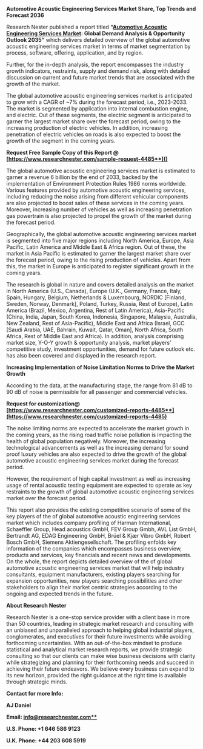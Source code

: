 ﻿**Automotive Acoustic Engineering Services Market Share, Top Trends and Forecast 2036**

Research Nester published a report titled **“[Automotive Acoustic Engineering Services Market](https://www.researchnester.com/reports/automotive-acoustic-engineering-services-market/4485): Global Demand Analysis & Opportunity Outlook 2035”** which delivers detailed overview of the global automotive acoustic engineering services market in terms of market segmentation by process, software, offering, application, and by region.

Further, for the in-depth analysis, the report encompasses the industry growth indicators, restraints, supply and demand risk, along with detailed discussion on current and future market trends that are associated with the growth of the market.

The global automotive acoustic engineering services market is anticipated to grow with a CAGR of ~7% during the forecast period, i.e., 2023-2033. The market is segmented by application into internal combustion engine, and electric. Out of these segments, the electric segment is anticipated to garner the largest market share over the forecast period, owing to the increasing production of electric vehicles. In addition, increasing penetration of electric vehicles on roads is also expected to boost the growth of the segment in the coming years.

<a name="_hlk168911023"></a><a name="_hlk168911453"></a>**Request Free Sample Copy of this Report @ [https://www.researchnester.com/sample-request-4485**]()**

The global automotive acoustic engineering services market is estimated to garner a revenue 6 billion by the end of 2033, backed by the implementation of Environment Protection Rules 1986 norms worldwide. Various features provided by automotive acoustic engineering services, including reducing the noise arising from different vehicular components are also projected to boost sales of these services in the coming years. Moreover, increasing number of vehicles as well as increasing penetration gas powertrain is also projected to propel the growth of the market during the forecast period.

Geographically, the global automotive acoustic engineering services market is segmented into five major regions including North America, Europe, Asia Pacific, Latin America and Middle East & Africa region. Out of these, the market in Asia Pacific is estimated to garner the largest market share over the forecast period, owing to the rising production of vehicles. Apart from this, the market in Europe is anticipated to register significant growth in the coming years. 

The research is global in nature and covers detailed analysis on the market in North America (U.S., Canada), Europe (U.K., Germany, France, Italy, Spain, Hungary, Belgium, Netherlands & Luxembourg, NORDIC [Finland, Sweden, Norway, Denmark], Poland, Turkey, Russia, Rest of Europe), Latin America (Brazil, Mexico, Argentina, Rest of Latin America), Asia-Pacific (China, India, Japan, South Korea, Indonesia, Singapore, Malaysia, Australia, New Zealand, Rest of Asia-Pacific), Middle East and Africa (Israel, GCC [Saudi Arabia, UAE, Bahrain, Kuwait, Qatar, Oman], North Africa, South Africa, Rest of Middle East and Africa). In addition, analysis comprising market size, Y-O-Y growth & opportunity analysis, market players’ competitive study, investment opportunities, demand for future outlook etc. has also been covered and displayed in the research report.

**Increasing Implementation of Noise Limitation Norms to Drive the Market Growth**

According to the data, at the manufacturing stage, the range from 81 dB to 90 dB of noise is permissible for all passenger and commercial vehicles. 

**Request for customization@ [https://www.researchnester.com/customized-reports-4485**](https://www.researchnester.com/customized-reports-4485)**

The noise limiting norms are expected to accelerate the market growth in the coming years, as the rising road traffic noise pollution is impacting the health of global population negatively. Moreover, the increasing technological advancements as well as the increasing demand for sound proof luxury vehicles are also expected to drive the growth of the global automotive acoustic engineering services market during the forecast period.

However, <a name="_hlk116071857"></a>the requirement of high capital investment as well as increasing usage of rental acoustic testing equipment are expected to operate as key restraints to the growth of global automotive acoustic engineering services market over the forecast period.

This report also provides the existing competitive scenario of some of the key players of the of global automotive acoustic engineering services market which includes company profiling of Harman International, Schaeffler Group, Head acoustics GmbH, FEV Group Gmbh, AVL List GmbH, Bertrandt AG, EDAG Engineering GmbH, Brüel & Kjær Vibro GmbH, Robert Bosch GmbH, Siemens Aktiengesellschaft. The profiling enfolds key information of the companies which encompasses business overview, products and services, key financials and recent news and developments. On the whole, the report depicts detailed overview of the of global automotive acoustic engineering services market that will help industry consultants, equipment manufacturers, existing players searching for expansion opportunities, new players searching possibilities and other stakeholders to align their market centric strategies according to the ongoing and expected trends in the future.

<a name="_hlk168910495"></a>**About Research Nester**

Research Nester is a one-stop service provider with a client base in more than 50 countries, leading in strategic market research and consulting with an unbiased and unparalleled approach to helping global industrial players, conglomerates, and executives for their future investments while avoiding forthcoming uncertainties. With an out-of-the-box mindset to produce statistical and analytical market research reports, we provide strategic consulting so that our clients can make wise business decisions with clarity while strategizing and planning for their forthcoming needs and succeed in achieving their future endeavors. We believe every business can expand to its new horizon, provided the right guidance at the right time is available through strategic minds.

**Contact for more Info:**

**AJ Daniel**

**Email: [info@researchnester.com**](mailto:info@researchnester.com)**

**U.S. Phone: +1 646 586 9123** 

**U.K. Phone: +44 203 608 5919**
